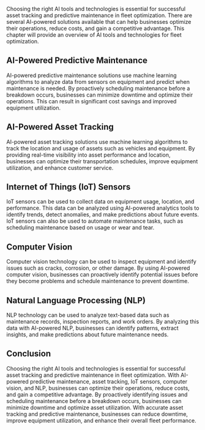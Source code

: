 
Choosing the right AI tools and technologies is essential for successful asset tracking and predictive maintenance in fleet optimization. There are several AI-powered solutions available that can help businesses optimize their operations, reduce costs, and gain a competitive advantage. This chapter will provide an overview of AI tools and technologies for fleet optimization.

AI-Powered Predictive Maintenance
---------------------------------

AI-powered predictive maintenance solutions use machine learning algorithms to analyze data from sensors on equipment and predict when maintenance is needed. By proactively scheduling maintenance before a breakdown occurs, businesses can minimize downtime and optimize their operations. This can result in significant cost savings and improved equipment utilization.

AI-Powered Asset Tracking
-------------------------

AI-powered asset tracking solutions use machine learning algorithms to track the location and usage of assets such as vehicles and equipment. By providing real-time visibility into asset performance and location, businesses can optimize their transportation schedules, improve equipment utilization, and enhance customer service.

Internet of Things (IoT) Sensors
--------------------------------

IoT sensors can be used to collect data on equipment usage, location, and performance. This data can be analyzed using AI-powered analytics tools to identify trends, detect anomalies, and make predictions about future events. IoT sensors can also be used to automate maintenance tasks, such as scheduling maintenance based on usage or wear and tear.

Computer Vision
---------------

Computer vision technology can be used to inspect equipment and identify issues such as cracks, corrosion, or other damage. By using AI-powered computer vision, businesses can proactively identify potential issues before they become problems and schedule maintenance to prevent downtime.

Natural Language Processing (NLP)
---------------------------------

NLP technology can be used to analyze text-based data such as maintenance records, inspection reports, and work orders. By analyzing this data with AI-powered NLP, businesses can identify patterns, extract insights, and make predictions about future maintenance needs.

Conclusion
----------

Choosing the right AI tools and technologies is essential for successful asset tracking and predictive maintenance in fleet optimization. With AI-powered predictive maintenance, asset tracking, IoT sensors, computer vision, and NLP, businesses can optimize their operations, reduce costs, and gain a competitive advantage. By proactively identifying issues and scheduling maintenance before a breakdown occurs, businesses can minimize downtime and optimize asset utilization. With accurate asset tracking and predictive maintenance, businesses can reduce downtime, improve equipment utilization, and enhance their overall fleet performance.
